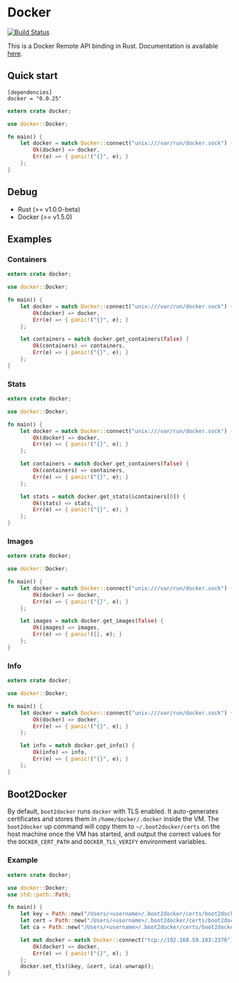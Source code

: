 # Docker

[![Build Status](https://travis-ci.org/ghmlee/rust-docker.svg)](https://travis-ci.org/ghmlee/rust-docker)

This is a Docker Remote API binding in Rust. Documentation is available [here](https://ghmlee.github.io/rust-docker/doc/docker).

## Quick start

```
[dependencies]
docker = "0.0.25"
```

```rust
extern crate docker;

use docker::Docker;

fn main() {
    let docker = match Docker::connect("unix:///var/run/docker.sock") {
    	Ok(docker) => docker,
        Err(e) => { panic!("{}", e); }
    };
}
```

## Debug
* Rust (>= v1.0.0-beta)
* Docker (>= v1.5.0)

## Examples

### Containers

```rust
extern crate docker;

use docker::Docker;

fn main() {
    let docker = match Docker::connect("unix:///var/run/docker.sock") {
    	Ok(docker) => docker,
        Err(e) => { panic!("{}", e); }
    };

    let containers = match docker.get_containers(false) {
        Ok(containers) => containers,
        Err(e) => { panic!("{}", e); }
    };
}
```

### Stats

```rust
extern crate docker;

use docker::Docker;

fn main() {
    let docker = match Docker::connect("unix:///var/run/docker.sock") {
    	Ok(docker) => docker,
        Err(e) => { panic!("{}", e); }
    };

    let containers = match docker.get_containers(false) {
        Ok(containers) => containers,
        Err(e) => { panic!("{}", e); }
    };

    let stats = match docker.get_stats(&containers[0]) {
        Ok(stats) => stats,
        Err(e) => { panic!("{}", e); }
    };
}
```

### Images

```rust
extern crate docker;

use docker::Docker;

fn main() {
    let docker = match Docker::connect("unix:///var/run/docker.sock") {
    	Ok(docker) => docker,
        Err(e) => { panic!("{}", e); }
    };

    let images = match docker.get_images(false) {
        Ok(images) => images,
        Err(e) => { panic!({}, e); }
    };
}

```

### Info

```rust
extern crate docker;

use docker::Docker;

fn main() {
    let docker = match Docker::connect("unix:///var/run/docker.sock") {
    	Ok(docker) => docker,
        Err(e) => { panic!("{}", e); }
    };

    let info = match docker.get_info() {
        Ok(info) => info,
        Err(e) => { panic!("{}", e); }
    };
}
```

## Boot2Docker

By default, `boot2docker` runs `docker` with TLS enabled. It auto-generates certificates and stores them in `/home/docker/.docker` inside the VM. The `boot2docker` up command will copy them to `~/.boot2docker/certs` on the host machine once the VM has started, and output the correct values for the `DOCKER_CERT_PATH` and `DOCKER_TLS_VERIFY` environment variables.

### Example

```rust
extern crate docker;

use docker::Docker;
use std::path::Path;

fn main() {
    let key = Path::new("/Users/<username>/.boot2docker/certs/boot2docker-vm/key.pem");
    let cert = Path::new("/Users/<username>/.boot2docker/certs/boot2docker-vm/cert.pem");
    let ca = Path::new("/Users/<username>/.boot2docker/certs/boot2docker-vm/ca.pem");

    let mut docker = match Docker::connect("tcp://192.168.59.103:2376") {
    	Ok(docker) => docker,
        Err(e) => { panic!("{}", e); }
    };
    docker.set_tls(&key, &cert, &ca).unwrap();
}
```